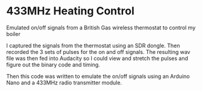 # 433MHz Heating Control
Emulated on/off signals from a British Gas wireless thermostat to control my boiler

I captured the signals from the thermostat using an SDR dongle. Then recorded the 3 sets of pulses for the on and off signals. The resulting wav file was then fed into Audacity so I could view and stretch the pulses and figure out the binary code and timing.

Then this code was written to emulate the on/off signals using an Arduino Nano and a 433MHz radio transmitter module.

